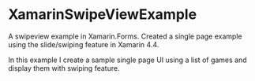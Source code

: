 # XamarinSwipeViewExample
A swipeview example in Xamarin.Forms. Created a single page example using the slide/swiping feature in Xamarin 4.4.

In this example I create a sample single page UI using a list of games and display them with swiping feature.
 
